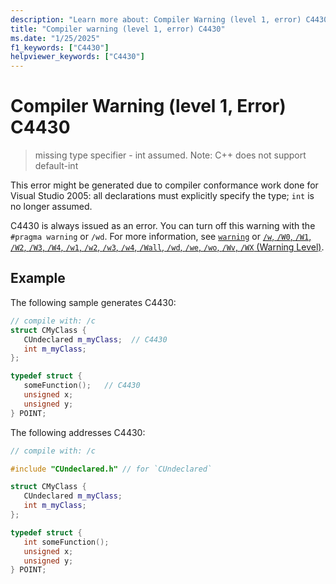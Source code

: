 ```yaml
---
description: "Learn more about: Compiler Warning (level 1, error) C4430"
title: "Compiler warning (level 1, error) C4430"
ms.date: "1/25/2025"
f1_keywords: ["C4430"]
helpviewer_keywords: ["C4430"]
---
```

# Compiler Warning (level 1, Error) C4430

> missing type specifier - int assumed. Note: C++ does not support default-int

This error might be generated due to compiler conformance work done for Visual Studio 2005: all declarations must explicitly specify the type; `int` is no longer assumed.

C4430 is always issued as an error. You can turn off this warning with the `#pragma warning` or `/wd`. For more information, see [`warning`](../../preprocessor/warning.md) or [`/w`, `/W0`, `/W1`, `/W2`, `/W3`, `/W4`, `/w1`, `/w2`, `/w3`, `/w4`, `/Wall`, `/wd`, `/we`, `/wo`, `/Wv`, `/WX` (Warning Level)](../../build/reference/compiler-option-warning-level.md).

## Example

The following sample generates C4430:

```cpp
// compile with: /c
struct CMyClass {
   CUndeclared m_myClass;  // C4430
   int m_myClass;
};

typedef struct {
   someFunction();   // C4430
   unsigned x;
   unsigned y;
} POINT;
```

The following addresses C4430:

```cpp
// compile with: /c

#include "CUndeclared.h" // for `CUndeclared`

struct CMyClass {
   CUndeclared m_myClass;
   int m_myClass;
};

typedef struct {
   int someFunction();
   unsigned x;
   unsigned y;
} POINT;
```